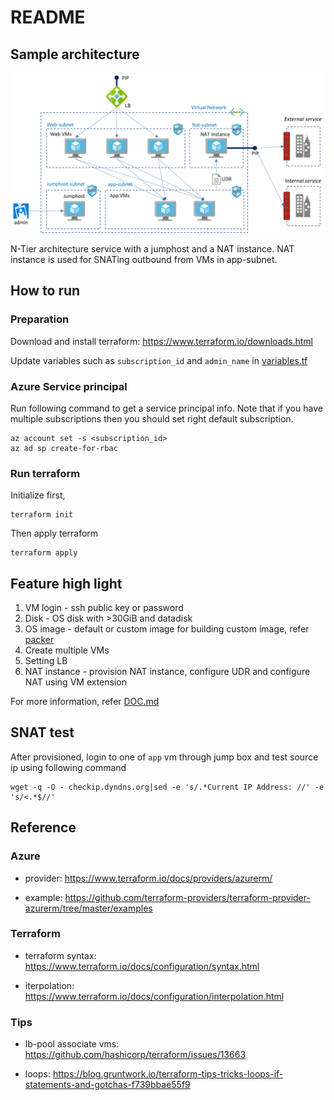 # README

## Sample architecture

![sample architecture](./images/terraform_azure.png)

N-Tier architecture service with a jumphost and a NAT instance.
NAT instance is used for SNATing outbound from VMs in app-subnet.  

## How to run

### Preparation

Download and install terraform: https://www.terraform.io/downloads.html

Update variables such as `subscription_id` and `admin_name` in [variables.tf](./variables.tf)

### Azure Service principal

Run following command to get a service principal info.
Note that if you have multiple subscriptions then you should set right default subscription.

```
az account set -s <subscription_id>
az ad sp create-for-rbac
```

### Run terraform

Initialize first,

```
terraform init
```

Then apply terraform

```
terraform apply
```

## Feature high light

1. VM login - ssh public key or password
2. Disk - OS disk with >30GiB and datadisk
3. OS image - default or custom image
  for building custom image, refer [packer](./packer)
4. Create multiple VMs
5. Setting LB
6. NAT instance - provision NAT instance, configure UDR and configure NAT using VM extension

For more information, refer [DOC.md](./DOC.md)

## SNAT test

After provisioned, login to one of `app` vm through jump box and test source ip using following command

```
wget -q -O - checkip.dyndns.org|sed -e 's/.*Current IP Address: //' -e 's/<.*$//'
```

## Reference

### Azure

- provider: https://www.terraform.io/docs/providers/azurerm/

- example: https://github.com/terraform-providers/terraform-provider-azurerm/tree/master/examples

### Terraform

- terraform syntax: https://www.terraform.io/docs/configuration/syntax.html

- iterpolation: https://www.terraform.io/docs/configuration/interpolation.html

### Tips

- lb-pool associate vms: https://github.com/hashicorp/terraform/issues/13663

- loops: https://blog.gruntwork.io/terraform-tips-tricks-loops-if-statements-and-gotchas-f739bbae55f9


